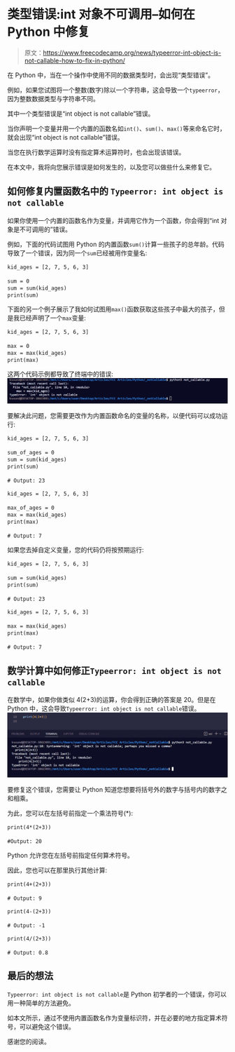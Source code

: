 # 类型错误:int 对象不可调用–如何在 Python 中修复

> 原文：<https://www.freecodecamp.org/news/typeerror-int-object-is-not-callable-how-to-fix-in-python/>

在 Python 中，当在一个操作中使用不同的数据类型时，会出现“类型错误”。

例如，如果您试图将一个整数(数字)除以一个字符串，这会导致一个`typeerror`，因为整数数据类型与字符串不同。

其中一个类型错误是“int object is not callable”错误。

当你声明一个变量并用一个内置的函数名如`int()`、`sum()`、`max()`等来命名它时，就会出现“int object is not callable”错误。

当您在执行数学运算时没有指定算术运算符时，也会出现该错误。

在本文中，我将向您展示错误是如何发生的，以及您可以做些什么来修复它。

## 如何修复内置函数名中的 `Typeerror: int object is not callable`

如果你使用一个内置的函数名作为变量，并调用它作为一个函数，你会得到“int 对象是不可调用的”错误。

例如，下面的代码试图用 Python 的内置函数`sum()`计算一些孩子的总年龄。代码导致了一个错误，因为同一个`sum`已经被用作变量名:

```
kid_ages = [2, 7, 5, 6, 3]

sum = 0
sum = sum(kid_ages)
print(sum) 
```

下面的另一个例子展示了我如何试图用`max()`函数获取这些孩子中最大的孩子，但是我已经声明了一个`max`变量:

```
kid_ages = [2, 7, 5, 6, 3]

max = 0
max = max(kid_ages)
print(max) 
```

这两个代码示例都导致了终端中的错误:
![error](img/bbd27b334eae8712433a1b78f5240022.png)

要解决此问题，您需要更改作为内置函数命名的变量的名称，以便代码可以成功运行:

```
kid_ages = [2, 7, 5, 6, 3]

sum_of_ages = 0
sum = sum(kid_ages)
print(sum)

# Output: 23 
```

```
kid_ages = [2, 7, 5, 6, 3]

max_of_ages = 0
max = max(kid_ages)
print(max)

# Output: 7 
```

如果您去掉自定义变量，您的代码仍将按预期运行:

```
kid_ages = [2, 7, 5, 6, 3]

sum = sum(kid_ages)
print(sum)

# Output: 23 
```

```
kid_ages = [2, 7, 5, 6, 3]

max = max(kid_ages)
print(max)

# Output: 7 
```

## 数学计算中如何修正`Typeerror: int object is not callable`

在数学中，如果你做类似 4(2+3)的运算，你会得到正确的答案是 20。但是在 Python 中，这会导致`Typeerror: int object is not callable`错误。
![ss2-2](img/6a635a1757e167d5dc8bd906c0c5f672.png)

要修复这个错误，您需要让 Python 知道您想要将括号外的数字与括号内的数字之和相乘。

为此，您可以在左括号前指定一个乘法符号(*):

```
print(4*(2+3))

#Output: 20 
```

Python 允许您在左括号前指定任何算术符号。

因此，您也可以在那里执行其他计算:

```
print(4+(2+3))

# Output: 9 
```

```
print(4-(2+3))

# Output: -1 
```

```
print(4/(2+3))

# Output: 0.8 
```

## 最后的想法

`Typeerror: int object is not callable`是 Python 初学者的一个错误，你可以用一种简单的方法避免。

如本文所示，通过不使用内置函数名作为变量标识符，并在必要的地方指定算术符号，可以避免这个错误。

感谢您的阅读。